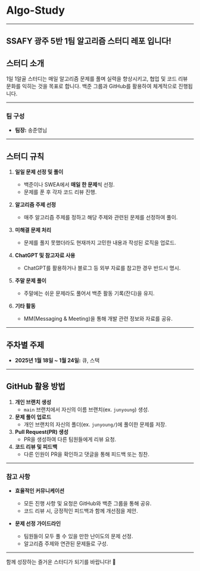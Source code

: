 # Algo-Study
---
## SSAFY 광주 5반 1팀 알고리즘 스터디 레포 입니다!

## 스터디 소개
1일 1알골 스터디는 매일 알고리즘 문제를 풀며 실력을 향상시키고, 협업 및 코드 리뷰 문화를 익히는 것을 목표로 합니다. 백준 그룹과 GitHub를 활용하여 체계적으로 진행됩니다.

---

### 팀 구성
- **팀장:** 송준영님

---

## 스터디 규칙
1. **일일 문제 선정 및 풀이**
   - 백준이나 SWEA에서 **매일 한 문제**씩 선정.
   - 문제를 푼 후 각자 코드 리뷰 진행.

2. **알고리즘 주제 선정**
   - 매주 알고리즘 주제를 정하고 해당 주제와 관련된 문제를 선정하여 풀이.

3. **미해결 문제 처리**
   - 문제를 풀지 못했더라도 현재까지 고민한 내용과 작성된 로직을 업로드.

4. **ChatGPT 및 참고자료 사용**
   - ChatGPT를 활용하거나 블로그 등 외부 자료를 참고한 경우 반드시 명시.

5. **주말 문제 풀이**
   - 주말에는 쉬운 문제라도 풀어서 백준 활동 기록(잔디)을 유지.

6. **기타 활동**
   - MM(Messaging & Meeting)을 통해 개발 관련 정보와 자료를 공유.

---

## 주차별 주제
- **2025년 1월 18일 ~ 1월 24일:** 큐, 스택

---

## GitHub 활용 방법
1. **개인 브랜치 생성**
   - `main` 브랜치에서 자신의 이름 브랜치(ex. `junyoung`) 생성.
2. **문제 풀이 업로드**
   - 개인 브랜치의 자신의 폴더(ex. `junyoung/`)에 풀이한 문제를 저장.
3. **Pull Request(PR) 생성**
   - PR을 생성하여 다른 팀원들에게 리뷰 요청.
4. **코드 리뷰 및 피드백**
   - 다른 인원이 PR을 확인하고 댓글을 통해 피드백 또는 칭찬.

---

### 참고 사항
- **효율적인 커뮤니케이션**
  - 모든 진행 사항 및 요청은 GitHub와 백준 그룹을 통해 공유.
  - 코드 리뷰 시, 긍정적인 피드백과 함께 개선점을 제안.

- **문제 선정 가이드라인**
  - 팀원들이 모두 풀 수 있을 만한 난이도의 문제 선정.
  - 알고리즘 주제와 연관된 문제들로 구성.

---

함께 성장하는 즐거운 스터디가 되기를 바랍니다! 🚀